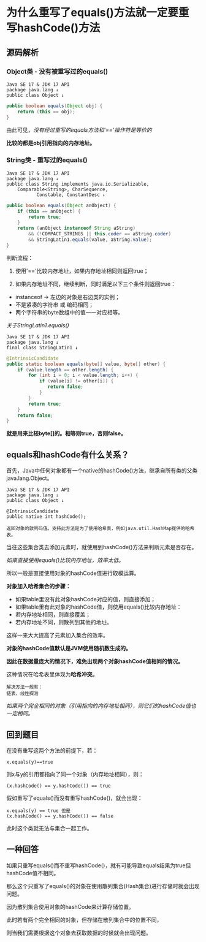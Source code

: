 # 为什么重写了equals()方法就一定要重写hashCode()方法

## 源码解析

### Object类 - 没有被重写过的equals()

    Java SE 17 & JDK 17 API
    package java.lang ↓
    public class Object ↓

```java
public boolean equals(Object obj) {
    return (this == obj);
}
```
由此可见，*没有经过重写的equals方法和'=='操作符是等价的*

**比较的都是obj引用指向的内存地址。**

### String类 - 重写过的equals()

    Java SE 17 & JDK 17 API
    package java.lang ↓
    public class String implements java.io.Serializable, 
        Comparable<String>, CharSequence,
               Constable, ConstantDesc ↓

```java
public boolean equals(Object anObject) {
    if (this == anObject) {
        return true;
    }
    return (anObject instanceof String aString)
        && (!COMPACT_STRINGS || this.coder == aString.coder)
        && StringLatin1.equals(value, aString.value);
}
```
判断流程：

1. 使用'=='比较内存地址，如果内存地址相同则返回true；

2. 如果内存地址不同，继续判断，同时满足以下三个条件则返回true：

* instanceof -> 左边的对象是右边类的实例；
* 不是紧凑的字符串 或 编码相同；
* 两个字符串的byte数组中的值一一对应相等。

*关于StringLatin1.equals()*

    Java SE 17 & JDK 17 API
    package java.lang ↓
    final class StringLatin1 ↓

```java
@IntrinsicCandidate
public static boolean equals(byte[] value, byte[] other) {
    if (value.length == other.length) {
        for (int i = 0; i < value.length; i++) {
            if (value[i] != other[i]) {
               return false;
            }
        }
        return true;
    }
    return false;
}
```
**就是用来比较byte[]的。相等则true，否则false。**

## equals和hashCode有什么关系？

首先，Java中任何对象都有一个native的hashCode()方法，继承自所有类的父类java.lang.Object。

    Java SE 17 & JDK 17 API
    package java.lang ↓
    public class Object ↓
    
    @IntrinsicCandidate
    public native int hashCode();

    返回对象的散列码值。支持此方法是为了使用哈希表，例如java.util.HashMap提供的哈希表。

当往这些集合类去添加元素时，就使用到hashCode()方法来判断元素是否存在。

*如果直接使用equals()比较内存地址，效率太低。*

所以一般是直接使用对象的hashCode值进行取模运算。

**对象加入哈希集合的步骤：**
* 如果table里没有此对象hashCode对应的值，则直接添加；
* 如果table里有此对象的hashCode值，则使用equals()比较内存地址：
* 若内存地址相同，则直接覆盖；
* 若内存地址不同，则散列到其他的地址。

这样一来大大提高了元素加入集合的效率。

**对象的hashCode值默认是JVM使用随机数生成的。**

**因此在数据量庞大的情况下，难免出现两个对象hashCode值相同的情况。**

这种情况在哈希表里体现为**哈希冲突。**

    解决方法一般有：
    链表、线性探测

*如果两个完全相同的对象（引用指向的内存地址相同），则它们的hashCode值也一定相同。*

## 回到题目

在没有重写这两个方法的前提下，若：

    x.equals(y)==true

则x与y的引用都指向了同一个对象（内存地址相同），则：

    (x.hashCode() == y.hashCode()) == true

假如重写了equals()而没有重写hashCode()，就会出现：

    x.equals(y) == true 但是
    (x.hashCode() == y.hashCode()) == false

此时这个类就无法与集合一起工作。

## 一种回答

如果只重写equals()而不重写hashCode()，就有可能导致equals结果为true但hashCode值不相同。

那么这个只重写了equals()的对象在使用散列集合(Hash集合)进行存储时就会出现问题。

因为散列集合使用对象的hashCode来计算存储位置。

此时若有两个完全相同的对象，但存储在散列集合中的位置不同，

则当我们需要根据这个对象去获取数据的时候就会出现问题。